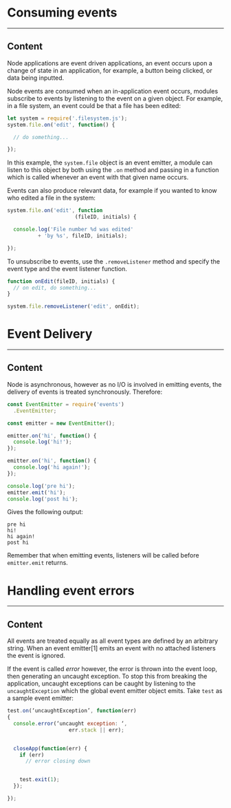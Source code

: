 # Consuming events


---

## Content

Node applications are event driven applications, an event occurs upon a change of state in an application, for example, a button being clicked, or data being inputted.

Node events are consumed when an in-application event occurs, modules subscribe to events by listening to the event on a given object. For example, in a file system, an event could be that a file has been edited:

```javascript
let system = require('.filesystem.js');
system.file.on('edit', function() {

  // do something...

});
```

In this example, the `system.file` object is an event emitter, a module can listen to this object by both using the `.on` method and passing in a function which is called whenever an event with that given name occurs.

Events can also produce relevant data, for example if you wanted to know who edited a file in the system:

```javascript
system.file.on('edit', function
                      (fileID, initials) {

  console.log('File number %d was edited'
          + 'by %s', fileID, initials);

});
```

To unsubscribe to events, use the `.removeListener`  method and specify the event type and the event listener function.

```javascript
function onEdit(fileID, initials) {
  // on edit, do something...
}

system.file.removeListener('edit', onEdit);
```

# Event Delivery


---

## Content

Node is asynchronous, however as no I/O is involved in emitting events, the delivery of events is treated synchronously. Therefore:

```javascript
const EventEmitter = require('events')
  .EventEmitter;

const emitter = new EventEmitter();

emitter.on('hi', function() {
  console.log('hi!');
});

emitter.on('hi', function() {
  console.log('hi again!');
});

console.log('pre hi');
emitter.emit('hi');
console.log('post hi');
```

Gives the following output:

```plain-text
pre hi
hi!
hi again!
post hi
```

Remember that when emitting events, listeners will be called before `emitter.emit` returns.

# Handling event errors


---

## Content

All events are treated equally as all event types are defined by an arbitrary string. When an event emitter[1] emits an event with no attached listeners the event is ignored.

If the event is called *error* however, the error is thrown into the event loop, then generating an uncaught exception. To stop this from breaking the application, uncaught exceptions can be caught by listening to the `uncaughtException` which the global event emitter object emits. Take `test` as a sample event emitter:

```javascript
test.on(‘uncaughtException’, function(err)
{
  console.error(‘uncaught exception: ‘,
                    err.stack || err);


  closeApp(function(err) {
    if (err)
      // error closing down


    test.exit(1);
  });

});
```

